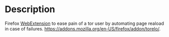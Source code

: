# Description

Firefox [WebExtension](https://developer.mozilla.org/en-US/Add-ons/WebExtensions) to ease pain of a tor user by automating page reaload in case of failures. https://addons.mozilla.org/en-US/firefox/addon/torelo/.